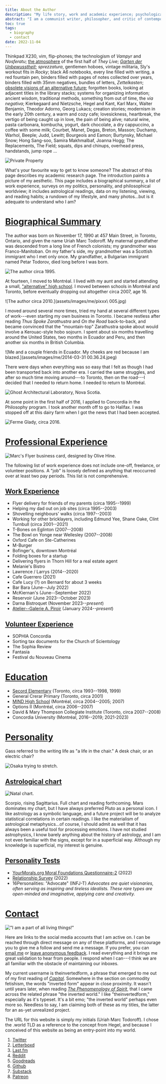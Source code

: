 ```yaml
---
title: About the Author
description: "My life story, work and academic experience; psychological profiles, political profiles, and philosophical worldview; data representing my tastes and media consumption."
abstract: "I am a communist writer, philosopher, and critic of contemporary culture. My area of historical interest is the modern leading into the contemporary; my object of study is visual culture. My research is focused on creating an historical overview of the interplay between mass media and the avant-garde, relying on philosophies of technology, media theory, and historical materialism. Some of my questions include: how does media change, and what is its history? What is the relation between media and technology? What is the origin of the digital? How does digital life stand in relation to historical precedents? What is the relation between the modes of production, and the aesthetic and social lives of a given period? I work in the traditions associated with German Idealism, Marxism, Frankfurt School critical theory, and value-form theory."
toc: true
tags:
  - biography
  - contact
date: 2022-11-04
---
```


Thinkpad X230, vim, flip-phones; the technologism of *Vampyr* and *Nosferatu*; [the atmosphere](https://letterboxd.com/theinvertedform/list/john-carpenter-ranked) of the first half of *They Live*; *[Garten der Unbewusstheit](https://youtu.be/3t5aDYQsnUI?si=B6qcCsH7rfh2pLZ4)*; *sprezzatura*, gentlemen hoboes, vintage militaria, Sly's workout fits in *Rocky*; black A6 notebooks, every line filled with writing, a red fountain pen, binders filled with pages of notes collected over years, binders filled with 35mm negatives, bundles of letters, *Zettelkasten*; [obsolete visions of an alternative future](https://en.wikipedia.org/wiki/Project_Xanadu); forgotten books, looking at adjacent titles in the library stacks; systems for organizing information; ancient wisdom, traditional methods, something from out of time, the *via negativa*; Kierkegaard and Nietzsche, Hegel and Kant, Karl Marx, Walter Benjamin, Theodor Adorno, Georg Lukacs; creation stories; modernism in the early 20th century, a warm and cozy cafe; lovesickness, heartbreak, the vertigo of being caught up in love, the pain of being alive; natural wine, pasta carbonara, kombucha, yogurt, dark chocolate, a dry cappuccino, a coffee with some milk; Courbet, Manet, Degas, Breton, Masson; Duchamp, Warhol, Beeple; Judd, Lewitt; Bourgeois and Eamon; Burtynsky, Michael Snow; Hong Sang-soo, Samira Makhmalbaf, Joanna Hogg; The Replacements, The Field; squats, dips and chinups, overhead press, handstands, jump rope ...

![Private Property](/assets/images/propprive1.jpg)

What's your favourite way to get to know someone? The abstract of this page describes my academic research page. The introduction paints a picture of my aesthetic. This page includes a biographical summary, a list of work experience, surveys on my politics, personality, and philosophical worldview; it includes astrological readings, data on my listening, viewing, and reading habits; a rundown of my lifestyle, and many photos...but is it adequate to understand who I am?

# [Biographical Summary](#biographical-summary)

The author was born on November 17, 1990 at 457 Main Street, in Toronto, Ontario, and given the name Uriah Marc Todoroff. My maternal grandfather was descended from a long line of French colonists; my grandmother was Franco-Manitoban. On my father's side, my grandmother was a Scottish immigrant who I met only once. My grandfather, a Bulgarian immigrant named Petar Todorov, died long before I was born.

![The author circa 1995.](assets/images/me/babyme.jpg)

At fourteen, I moved to Montréal. I lived with my aunt and started attending a small, ["alternative" high school](https://en.wikipedia.org/wiki/MIND_High_School). I moved between schools in Montréal and Toronto, before eventually dropping out altogether circa 2007, age 16.

![The author circa 2010.](assets/images/me/pixxx\ 005.jpg)

I moved around several more times, tried my hand at several different types of work---even starting my own business in Toronto. I became restless after reading *Thus Spoke Zarathustra* and *On the Road* back-to-back, and became convinced that the "mountain-top" Zarathustra spoke about would involve a Kerouac-style hobo sojourn. I spent about six months travelling around the United States, two months in Ecuador and Peru, and then another six months in British Columbia.

![Me and a couple friends in Ecuador. My cheeks are red because I am blazed.](assets/images/me/2014-03-31 00.36.24.jpeg)

There were days when everything was so easy that I felt as though I had been transported back into another era. I carried the same struggles, and after so much time moving around---to Toronto, then on the road---I decided that I needed to return home. I needed to return to Montréal.

![Ghost Architectural Laboratory, Nova Scotia.](/assets/images/img445.jpg)

At some point in the first half of 2016, I applied to Concordia in the Philosophy program. I took another month off to go to Halifax. I was stopped off at this dairy farm when I got the news that I had been accepted.

![Ferme Glady, circa 2016.](assets/images/img514.jpg)

# [Professional Experience](#professional-experience)

![Marc's Flyer business card, designed by Olive Hine.](assets/images/marcsflyer.jpg)

The following list of work experience does not include one-off, freelance, or volunteer positions. A "job" is loosely defined as anything that reoccurred over at least two pay periods. This list is not comprehensive.

## [Work Experience](#work-experience)

* Flyer delivery for friends of my parents (circa 1995--1999)
* Helping my dad out on job sites (circa 1995--2003)
* Shovelling neighbours' walks (circa 1997--2003)
* Working for other bricklayers, including Edmund Yee, Shane Oake, Clint Turnbull (circa 2001--2021)
* T-Bones on Eglinton (2007--2008)
* The Bowl on Yonge near Wellesley (2007--2008)
* Oxford Cafe on Ste-Catherines
* M-Burger
* Bofinger's, downtown Montréal
* Folding boxes for a startup
* Delivering flyers in Thorn Hill for a real estate agent
* Melanie's Bistro
* Lawrence / Larrys (2014--2020)
* Cafe Guerrero (2021)
* Cafe Lucy (?) on Bernard for about 3 weeks
* Bar Bara (June--July 2022)
* McKiernan's (June--September 2022)
* Reservoir (June 2023--October 2023)
* Darna Bistroquet (November 2023--*present*)
* [Atelier--Galerie A. Piroir](https://piroir.com) (January 2024--*present*)

## [Volunteer Experience](#volunteer-experience)

* SOPHIA Concordia
* Sorting tax documents for the Church of Scientology
* The Sophia Review
* Fantasia
* Festival du Nouveau Cinema

# [Education](#education)

* [Secord Elementary](https://torontolife.com/city/toronto-is-failing-me-my-kids-school-is-a-disgrace/) (Toronto, circa 1993--1998, 1999)
* General Crerar Primary (Toronto, circa 2001)
* [MIND High School](https://en.wikipedia.org/wiki/MIND_High_School) (Montréal, circa 2004--2005; 2007)
* Options II (Montréal, circa 2006--2007)
* David & Mary Thompson Collegiate Institute (Toronto, circa 2007--2008)
* Concordia University (Montréal, 2016--2019; 2021-2023)

# [Personality](#personality)

Gass referred to the writing life as "a life in the chair." A desk chair, or an electric chair?

![Osaka trying to stretch.](/assets/images/osakastretch.gif)

## [Astrological chart](#astrological-chart)

![Natal chart.](assets/images/chart.gif)

Scorpio, rising Sagittarius. Full chart and reading forthcoming. Mars dominates my chart, but I have always preferred Pluto as a personal icon. I like astrology as a symbolic language, and a future project will be to analyze statistical correlations in certain readings. I like the materialism of astrological metaphysics...of course, I should admit as well that it has always been a useful tool for processing emotions. I have not studied astrophysics, I know barely anything about the history of astrology, and I am not even familiar with the signs, except for in a superficial way. Although my knowledge is superficial, my interest is genuine.

## [Personality Tests](#personality-tests)


* [YourMorals.org Moral Foundations Questionnaire-2](/assets/documents/mfq2-2022.pdf) (2022)
* [Relationship Survey](/assets/documents/relationship-survey-2022.pdf) (2022)
* 16Personalities: "Advocate" (INFJ-T)
*Advocates are quiet visionaries, often serving as inspiring and tireless idealists. These rare types are open-minded and imaginative, applying care and creativity.*

# [Contact](#contact)

!["I am a part of all living things!"](/assets/images/robo.jpg)

Here are links to the social media accounts that I am active on. I can be reached through direct message on any of these platforms, and I encourage you to give me a follow and send me a message. If you prefer, you can [email me](mailto:um.todoroff@gmail.com) or [leave anonymous feedback](https://docs.google.com/forms/d/e/1FAIpQLSckpSDCKX3uNollW7CJmZF5V3zumIljoDAWsf8ftB6HTNJIKw/viewform). I read everything and it brings me great validation to hear from people. I respond when I can---I think we are all familiar with the obstacle of maintaining our inboxes.

My current username is theinvertedform, a phrase that emerged to me out of my first reading of [*Capital*](/marx). Somewhere in the section on commodity fetishism, the words "inverted form" appear in close proximity. It wasn't until years later, when reading [*The Phenomenology of Spirit*](/hegel), that I came across the related phrase "the inverted world." I like "theinvertedform," especially as it's typeset. It's a bit emo; "the inverted world" perhaps even more so. Needless to say, I am claiming both of these as my titles, the latter for an as-yet unrealized project.

The URL for this website is simply my initials (Uriah Marc Todoroff). I chose the .world TLD as a reference to the concept from Hegel, and because I conceived of this website as being an entry-point into my world.

1. [Twitter](https://twitter.com/theinvertedform)
2. [Letterboxd](https://letterboxd.com/theinvertedform)
3. [Last.fm](https://www.last.fm/user/aeymxq)
3. [Reddit](https://reddit.com/r/umtworld)
4. [Goodreads](https://www.goodreads.com/user/show/122256622)
2. [Github](https://github.com/theinvertedform)
4. [Substack](https://umtworld.substack.com)
4. [Patreon](https://patreon.com/umtworld)
